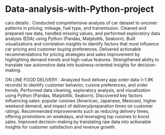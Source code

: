 # Data-analysis-with-Python-project
cars details :
Conducted comprehensive analysis of car dataset to uncover patterns in pricing, mileage, fuel type, and transmission.
Cleaned and prepared raw data, handled missing values, and performed exploratory data analysis (EDA) using Python (Pandas, Matplotlib, Seaborn).
Built visualizations and correlation insights to identify factors that most influence car pricing and customer buying preferences.
Delivered actionable recommendations for pricing strategies and sales improvement by highlighting demand trends and high-value features.
Strengthened ability to translate raw automotive data into business-oriented insights for decision-making.


ON LINE FOOD DELIVERY :
Analyzed food delivery app order data (~1.9K records) to identify customer behavior, cuisine preferences, and order trends.
Performed data cleaning, exploratory analysis, and visualization using Python (Pandas, Matplotlib, Seaborn).
Discovered key factors influencing sales: popular cuisines (American, Japanese, Mexican), higher weekend demand, and impact of delivery/preparation times on customer ratings.
Recommended improvements such as reducing delivery times, offering promotions on weekdays, and leveraging top cuisines to boost sales.
Improved decision-making by translating raw data into actionable insights for customer satisfaction and revenue growth.
